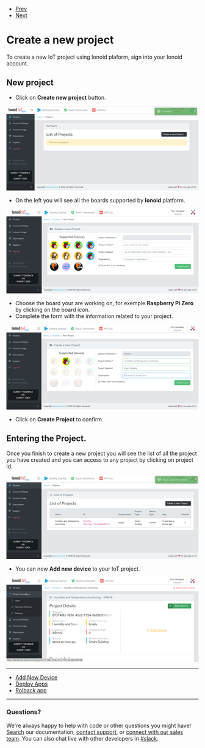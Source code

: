 <nav role="navigation">
                <ul class="pagination">
                        <li class="button"><a href="#0">Prev</a></li>
                        <li class="button"><a href="#0">Next</a></li>
                </ul>
</nav>

# Create a new project
To create a new IoT project using Ionoid plaform, sign into your Ionoid account.

## New project
- Click on **Create new project** button.

![Create New Project](CreateNewProject.png)

- On the left you will see all the boards supported by **Ionoid** platform.

![Project Form](ProjectForm.png)

- Choose the board your are working on, for exemple **Raspberry Pi Zero** by clicking on the board icon.
- Complete the form with the information related to your project.

![Project Form](ProjectForm2.png)

- Click on **Create Project** to confirm.

## Entering the Project.

Once you finish to create a new project you will see the list of all the
project you have created and you can access to any project by clicking on
project id.

![list of projects](ProjectList.png)

- You can now  **Add new device** to your IoT project.

![Project Actions](ProjectActions.png)


---

<ul class="doclink">                                                                                                                                                                             
  <li> <a href="">Add New Device </a> </li>                                                                                                                                                      
  <li><a href=""> Deploy Apps </a></li>                                                                                                                                                          
  <li><a href=""> Rolback app </a></li>                                                                                                                                                          
</ul>   



---


### Questions?
We're always happy to help with code or other questions you might have! [Search](https://docs.ionoid.io/#/) our documentation, [contact support](support@ionoid.io), or [connect with our sales team](support@opendevices.io). You can also chat live with other developers in  [#slack](https://ionoidcommunity.slack.com/messages).
